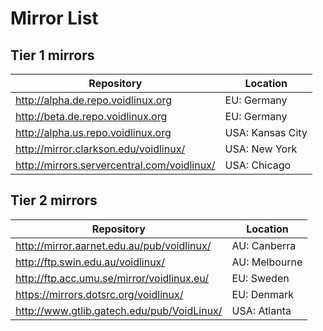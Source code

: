 # Mirror List

## Tier 1 mirrors

| Repository                                    | Location         |
|-----------------------------------------------|------------------|
| <http://alpha.de.repo.voidlinux.org>          | EU: Germany      |
| <http://beta.de.repo.voidlinux.org>           | EU: Germany      |
| <http://alpha.us.repo.voidlinux.org>          | USA: Kansas City |
| <http://mirror.clarkson.edu/voidlinux/>       | USA: New York    |
| <http://mirrors.servercentral.com/voidlinux/> | USA: Chicago     |

## Tier 2 mirrors

| Repository                                   | Location      |
|----------------------------------------------|---------------|
| <http://mirror.aarnet.edu.au/pub/voidlinux/> | AU: Canberra  |
| <http://ftp.swin.edu.au/voidlinux/>          | AU: Melbourne |
| <http://ftp.acc.umu.se/mirror/voidlinux.eu/> | EU: Sweden    |
| <https://mirrors.dotsrc.org/voidlinux/>      | EU: Denmark   |
| <http://www.gtlib.gatech.edu/pub/VoidLinux/> | USA: Atlanta  |

